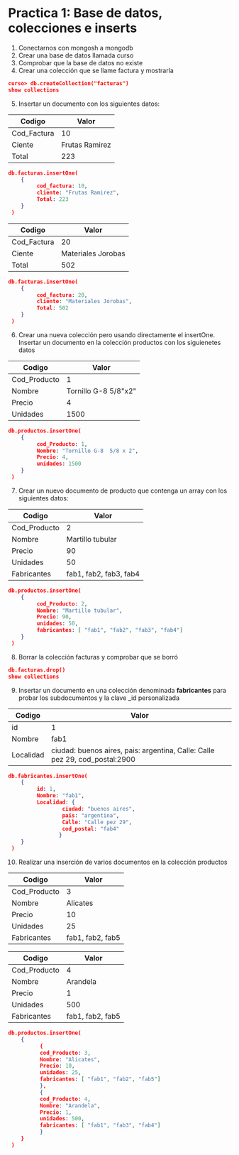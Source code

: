 # Practica 1: Base de datos, colecciones e inserts

1. Conectarnos con mongosh a mongodb
1. Crear una base de datos llamada curso
1. Comprobar que la base de datos no existe 
1. Crear una colección que se llame factura y mostrarla
``` json
curso> db.createCollection("facturas")
show collections
```
5. Insertar un documento con los siguientes datos:

| Codigo   | Valor   |
|-------------|-------------|
| Cod_Factura | 10 |
| Ciente | Frutas Ramirez |
| Total | 223 |

```json
db.facturas.insertOne(
    {
         cod_factura: 10,
         cliente: "Frutas Ramirez",
         Total: 223
    }
 )
```

| Codigo   | Valor   |
|-------------|-------------|
| Cod_Factura | 20 |
| Ciente | Materiales Jorobas |
| Total | 502 |
```json
db.facturas.insertOne(
    {
         cod_factura: 20,
         cliente: "Materiales Jorobas",
         Total: 502
    }
 )
```

6. Crear una nueva colección pero usando directamente el insertOne.
    Insertar un documento en la colección productos con los siguienetes datos

| Codigo   | Valor   |
|-------------|-------------|
| Cod_Producto | 1 |
| Nombre | Tornillo G-8  5/8"x2" |
| Precio | 4 |
| Unidades | 1500 |

```json
db.productos.insertOne(
    {
         cod_Producto: 1,
         Nombre: "Tornillo G-8  5/8 x 2",
         Precio: 4,
         unidades: 1500
    }
 )
```

7. Crear un nuevo documento de producto que contenga un array con los siguientes datos:

| Codigo   | Valor   |
|-------------|-------------|
| Cod_Producto | 2 |
| Nombre | Martillo tubular |
| Precio | 90 |
| Unidades | 50 |
| Fabricantes | fab1, fab2, fab3, fab4 |

```json
db.productos.insertOne(
    {
         cod_Producto: 2,
         Nombre: "Martillo tubular",
         Precio: 90,
         unidades: 50,
         fabricantes: [ "fab1", "fab2", "fab3", "fab4"]
    }
 )
```

8. Borrar la colección facturas y comprobar que se borró
``` json
db.facturas.drop()
show collections
```

9. Insertar un documento en una colección denominada **fabricantes** para probar los subdocumentos y la clave _id personalizada

| Codigo   | Valor   |
|-------------|-------------|
| id | 1 |
| Nombre | fab1 |
| Localidad | ciudad: buenos aires, pais: argentina, Calle: Calle pez 29, cod_postal:2900 |

```json
db.fabricantes.insertOne(
    {
         id: 1,
         Nombre: "fab1",
         Localidad: {
                 ciudad: "buenos aires", 
                 pais: "argentina", 
                 Calle: "Calle pez 29",
                 cod_postal: "fab4"
                }
    }
 )
```

10. Realizar una inserción de varios documentos en la colección productos

| Codigo   | Valor   |
|-------------|-------------|
| Cod_Producto | 3 |
| Nombre | Alicates |
| Precio | 10 |
| Unidades | 25 |
| Fabricantes | fab1, fab2, fab5 |

| Codigo   | Valor   |
|-------------|-------------|
| Cod_Producto | 4 |
| Nombre | Arandela |
| Precio | 1 |
| Unidades | 500 |
| Fabricantes | fab1, fab2, fab5 |


```json
db.productos.insertOne(
    {
          {
          cod_Producto: 3,
          Nombre: "Alicates",
          Precio: 10,
          unidades: 25,
          fabricantes: [ "fab1", "fab2", "fab5"]
          },
          {
          cod_Producto: 4,
          Nombre: "Arandela",
          Precio: 1,
          unidades: 500,
          fabricantes: [ "fab1", "fab3", "fab4"]
          }
    }
 )
```
